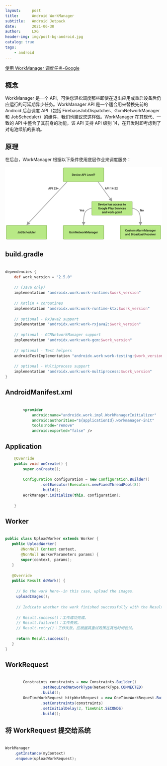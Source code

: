```yaml
---
layout:     post
title:      Android WorkManager
subtitle:   Android Jetpack
date:       2021-06-30
author:     LXG
header-img: img/post-bg-android.jpg
catalog: true
tags:
    - android
---
```


[使用 WorkManager 调度任务-Google](https://developer.android.google.cn/topic/libraries/architecture/workmanager?hl=zh-cn)

## 概念

WorkManager 是一个 API，可供您轻松调度那些即使在退出应用或重启设备后仍应运行的可延期异步任务。WorkManager API 是一个适合用来替换先前的 Android 后台调度 API（包括 FirebaseJobDispatcher、GcmNetworkManager 和 JobScheduler）的组件，我们也建议您这样做。WorkManager 在其现代、一致的 API 中整合了其前身的功能，该 API 支持 API 级别 14，在开发时即考虑到了对电池续航的影响。

## 原理

在后台，WorkManager 根据以下条件使用底层作业来调度服务：

![overview-criteria](/images/android/jetpack/overview-criteria.png)

## build.gradle

```gradle

dependencies {
    def work_version = "2.5.0"

    // (Java only)
    implementation "androidx.work:work-runtime:$work_version"

    // Kotlin + coroutines
    implementation "androidx.work:work-runtime-ktx:$work_version"

    // optional - RxJava2 support
    implementation "androidx.work:work-rxjava2:$work_version"

    // optional - GCMNetworkManager support
    implementation "androidx.work:work-gcm:$work_version"

    // optional - Test helpers
    androidTestImplementation "androidx.work:work-testing:$work_version"

    // optional - Multiprocess support
    implementation "androidx.work:work-multiprocess:$work_version"
}

```

## AndroidManifest.xml

```xml

        <provider
            android:name="androidx.work.impl.WorkManagerInitializer"
            android:authorities="${applicationId}.workmanager-init"
            tools:node="remove"
            android:exported="false" />

```

## Application

```java
    @Override
    public void onCreate() {
        super.onCreate();

        Configuration configuration = new Configuration.Builder()
                .setExecutor(Executors.newFixedThreadPool(8))
                .build();
        WorkManager.initialize(this, configuration);

    }

```

## Worker

```java

public class UploadWorker extends Worker {
   public UploadWorker(
       @NonNull Context context,
       @NonNull WorkerParameters params) {
       super(context, params);
   }

   @Override
   public Result doWork() {

     // Do the work here--in this case, upload the images.
     uploadImages();

     // Indicate whether the work finished successfully with the Result

     // Result.success()：工作成功完成。
     // Result.failure()：工作失败。
     // Result.retry()：工作失败，应根据其重试政策在其他时间尝试。

     return Result.success();
   }
}

```

## WorkRequest

```java

        Constraints constraints = new Constraints.Builder()
                .setRequiredNetworkType(NetworkType.CONNECTED)
                .build();
        OneTimeWorkRequest httpWorkRequest = new OneTimeWorkRequest.Builder(HttpWorker.class)
                .setConstraints(constraints)
                .setInitialDelay(2, TimeUnit.SECONDS)
                .build();

```

## 将 WorkRequest 提交给系统

```java

WorkManager
    .getInstance(myContext)
    .enqueue(uploadWorkRequest);

```




